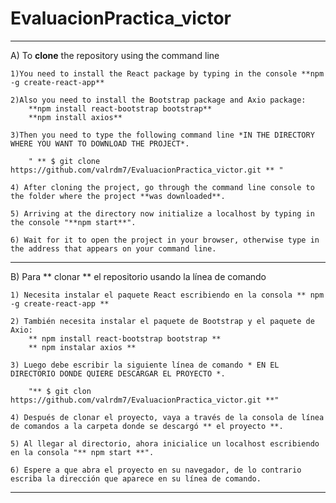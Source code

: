 # EvaluacionPractica_victor

_________________________________________________________________________
A) To **clone** the repository using the command line

	1)You need to install the React package by typing in the console **npm -g create-react-app**

	2)Also you need to install the Bootstrap package and Axio package: 
		**npm install react-bootstrap bootstrap** 
		**npm install axios**

	3)Then you need to type the following command line *IN THE DIRECTORY WHERE YOU WANT TO DOWNLOAD THE PROJECT*.

		" ** $ git clone https://github.com/valrdm7/EvaluacionPractica_victor.git ** "

	4) After cloning the project, go through the command line console to the folder where the project **was downloaded**.

	5) Arriving at the directory now initialize a localhost by typing in the console "**npm start**".

	6) Wait for it to open the project in your browser, otherwise type in the address that appears on your command line.
_________________________________________________________________________
B) Para ** clonar ** el repositorio usando la línea de comando

	1) Necesita instalar el paquete React escribiendo en la consola ** npm -g create-react-app **

	2) También necesita instalar el paquete de Bootstrap y el paquete de Axio:
		** npm install react-bootstrap bootstrap **
		** npm instalar axios **

	3) Luego debe escribir la siguiente línea de comando * EN EL DIRECTORIO DONDE QUIERE DESCARGAR EL PROYECTO *.

		"** $ git clon https://github.com/valrdm7/EvaluacionPractica_victor.git **"

	4) Después de clonar el proyecto, vaya a través de la consola de línea de comandos a la carpeta donde se descargó ** el proyecto **.

	5) Al llegar al directorio, ahora inicialice un localhost escribiendo en la consola "** npm start **".

	6) Espere a que abra el proyecto en su navegador, de lo contrario escriba la dirección que aparece en su línea de comando.
_________________________________________________________________________